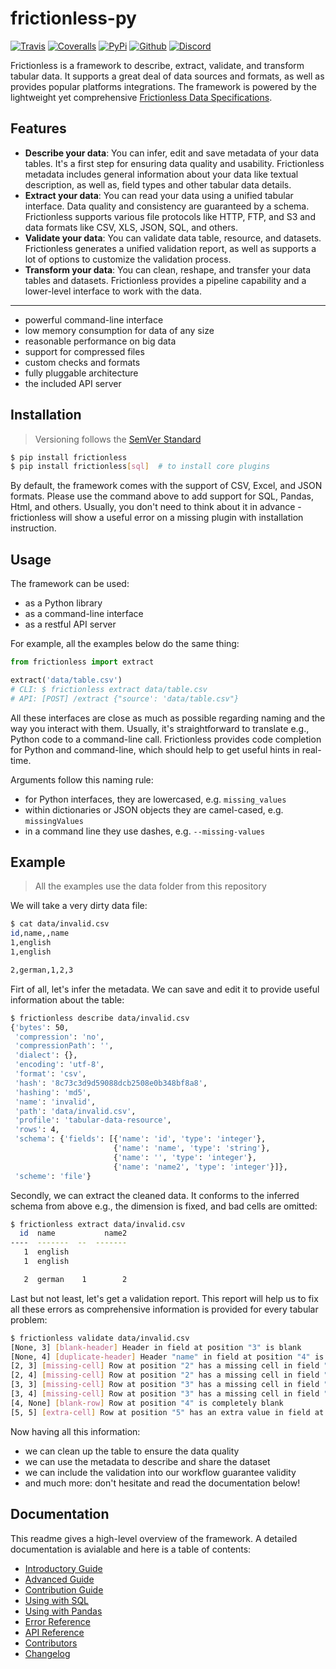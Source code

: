 # frictionless-py

[![Travis](https://img.shields.io/travis/frictionlessdata/frictionless-py/master.svg)](https://travis-ci.org/frictionlessdata/frictionless-py)
[![Coveralls](http://img.shields.io/coveralls/frictionlessdata/frictionless-py.svg?branch=master)](https://coveralls.io/r/frictionlessdata/frictionless-py?branch=master)
[![PyPi](https://img.shields.io/pypi/v/frictionless.svg)](https://pypi.python.org/pypi/frictionless)
[![Github](https://img.shields.io/badge/github-master-brightgreen)](https://github.com/frictionlessdata/frictionless-py)
[![Discord](https://img.shields.io/gitter/room/frictionlessdata/chat.svg)](https://discord.com/channels/695635777199145130/695635777199145133)

Frictionless is a framework to describe, extract, validate, and transform tabular data. It supports a great deal of data sources and formats, as well as provides popular platforms integrations. The framework is powered by the lightweight yet comprehensive [Frictionless Data Specifications](https://specs.frictionlessdata.io/).

## Features

- **Describe your data**: You can infer, edit and save metadata of your data tables. It's a first step for ensuring data quality and usability. Frictionless metadata includes general information about your data like textual description, as well as, field types and other tabular data details.
- **Extract your data**: You can read your data using a unified tabular interface. Data quality and consistency are guaranteed by a schema. Frictionless supports various file protocols like HTTP, FTP, and S3 and data formats like CSV, XLS, JSON, SQL, and others.
- **Validate your data**: You can validate data table, resource, and datasets. Frictionless generates a unified validation report, as well as supports a lot of options to customize the validation process.
- **Transform your data**: You can clean, reshape, and transfer your data tables and datasets. Frictionless provides a pipeline capability and a lower-level interface to work with the data.

---

- powerful command-line interface
- low memory consumption for data of any size
- reasonable performance on big data
- support for compressed files
- custom checks and formats
- fully pluggable architecture
- the included API server

## Installation

> Versioning follows the [SemVer Standard](https://semver.org/)

```bash
$ pip install frictionless
$ pip install frictionless[sql]  # to install core plugins
```

By default, the framework comes with the support of CSV, Excel, and JSON formats. Please use the command above to add support for SQL, Pandas, Html, and others. Usually, you don't need to think about it in advance - frictionless will show a useful error on a missing plugin with installation instruction.

## Usage

The framework can be used:
- as a Python library
- as a command-line interface
- as a restful API server

For example, all the examples below do the same thing:

```python
from frictionless import extract

extract('data/table.csv')
# CLI: $ frictionless extract data/table.csv
# API: [POST] /extract {"source': 'data/table.csv"}
```

All these interfaces are close as much as possible regarding naming and the way you interact with them. Usually, it's straightforward to translate e.g., Python code to a command-line call. Frictionless provides code completion for Python and command-line, which should help to get useful hints in real-time.

Arguments follow this naming rule:
- for Python interfaces, they are lowercased, e.g. `missing_values`
- within dictionaries or JSON objects they are camel-cased, e.g. `missingValues`
- in a command line they use dashes, e.g. `--missing-values`

## Example

> All the examples use the data folder from this repository

We will take a very dirty data file:


```bash
$ cat data/invalid.csv
id,name,,name
1,english
1,english

2,german,1,2,3
```

Firt of all, let's infer the metadata. We can save and edit it to provide useful information about the table:

```bash
$ frictionless describe data/invalid.csv
{'bytes': 50,
 'compression': 'no',
 'compressionPath': '',
 'dialect': {},
 'encoding': 'utf-8',
 'format': 'csv',
 'hash': '8c73c3d9d59088dcb2508e0b348bf8a8',
 'hashing': 'md5',
 'name': 'invalid',
 'path': 'data/invalid.csv',
 'profile': 'tabular-data-resource',
 'rows': 4,
 'schema': {'fields': [{'name': 'id', 'type': 'integer'},
                       {'name': 'name', 'type': 'string'},
                       {'name': '', 'type': 'integer'},
                       {'name': 'name2', 'type': 'integer'}]},
 'scheme': 'file'}
```

Secondly, we can extract the cleaned data. It conforms to the inferred schema from above e.g., the dimension is fixed, and bad cells are omitted:

```bash
$ frictionless extract data/invalid.csv
  id  name           name2
----  -------  --  -------
   1  english
   1  english

   2  german    1        2
```

Last but not least, let's get a validation report. This report will help us to fix all these errors as comprehensive information is provided for every tabular problem:

```bash
$ frictionless validate data/invalid.csv
[None, 3] [blank-header] Header in field at position "3" is blank
[None, 4] [duplicate-header] Header "name" in field at position "4" is duplicated to header in another field: at position "2"
[2, 3] [missing-cell] Row at position "2" has a missing cell in field "" at position "3"
[2, 4] [missing-cell] Row at position "2" has a missing cell in field "name2" at position "4"
[3, 3] [missing-cell] Row at position "3" has a missing cell in field "" at position "3"
[3, 4] [missing-cell] Row at position "3" has a missing cell in field "name2" at position "4"
[4, None] [blank-row] Row at position "4" is completely blank
[5, 5] [extra-cell] Row at position "5" has an extra value in field at position "5"
```

Now having all this information:
- we can clean up the table to ensure the data quality
- we can use the metadata to describe and share the dataset
- we can include the validation into our workflow guarantee validity
- and much more: don't hesitate and read the documentation below!

## Documentation

This readme gives a high-level overview of the framework. A detailed documentation is avialable and here is a table of contents:
- [Introductory Guide](docs/introductory-guide.md)
- [Advanced Guide](docs/advanced-guide.md)
- [Contribution Guide](docs/contribution-guide.md)
- [Using with SQL](docs/using-with-sql.md)
- [Using with Pandas](docs/using-with-pandas.md)
- [Error Reference](docs/errors-reference.md)
- [API Reference](docs/api-reference.md)
- [Contributors](docs/contributors.md)
- [Changelog](docs/changelog.md)
